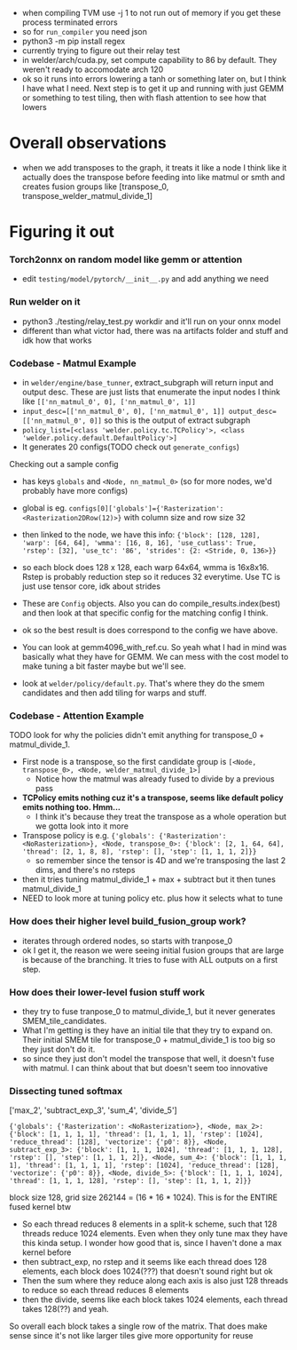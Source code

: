 - when compiling TVM use -j 1 to not run out of memory if you get these process terminated errors
- so for `run_compiler` you need json
- python3 -m pip install regex
- currently trying to figure out their relay test
- in welder/arch/cuda.py, set compute capability to 86 by default. They weren't ready to accomodate arch 120
- ok so it runs into errors lowering a tanh or something later on, but I think I have what I need. Next step is to get it up and running with just GEMM or something to test tiling, then with flash attention to see how that lowers

# Overall observations
- when we add transposes to the graph, it treats it like a node I think like it actually does the transpose before feeding into like matmul or smth and creates fusion groups like [transpose_0, transpose_welder_matmul_divide_1]

# Figuring it out

### Torch2onnx on random model like gemm or attention
- edit `testing/model/pytorch/__init__.py` and add anything we need

### Run welder on it
- python3 ./testing/relay_test.py workdir and it'll run on your onnx model
- different than what victor had, there was na artifacts folder and stuff and idk how that works

### Codebase - Matmul Example
- in `welder/engine/base_tunner`, extract_subgraph will return input and output desc. These are just lists that enumerate the input nodes I think like `[['nn_matmul_0', 0], ['nn_matmul_0', 1]]`
- `input_desc=[['nn_matmul_0', 0], ['nn_matmul_0', 1]] output_desc=[['nn_matmul_0', 0]]` so this is the output of extract subgraph
- `policy_list=[<class 'welder.policy.tc.TCPolicy'>, <class 'welder.policy.default.DefaultPolicy'>]`
- It generates 20 configs(TODO check out `generate_configs`)

Checking out a sample config
- has keys `globals` and `<Node, nn_matmul_0>` (so for more nodes, we'd probably have more configs)
- global is eg. `configs[0]['globals']={'Rasterization': <Rasterization2DRow(12)>}` with column size and row size 32
- then linked to the node, we have this info: `{'block': [128, 128], 'warp': [64, 64], 'wmma': [16, 8, 16], 'use_cutlass': True, 'rstep': [32], 'use_tc': '86', 'strides': {2: <Stride, 0, 136>}}`
- so each block does 128 x 128, each warp 64x64, wmma is 16x8x16. Rstep is probably reduction step so it reduces 32 everytime. Use TC is just use tensor core, idk about strides
- These are `Config` objects. Also you can do compile_results.index(best) and then look at that specific config for the matching config I think.
- ok so the best result is does correspond to the config we have above.

- You can look at gemm4096_with_ref.cu. So yeah what I had in mind was basically what they have for GEMM. We can mess with the cost model to make tuning a bit faster maybe but we'll see.
- look at `welder/policy/default.py`. That's where they do the smem candidates and then add tiling for warps and stuff.

### Codebase - Attention Example
TODO look for why the policies didn't emit anything for transpose_0 + matmul_divide_1.

- First node is a transpose, so the first candidate group is `[<Node, transpose_0>, <Node, welder_matmul_divide_1>]`
    - Notice how the matmul was already fused to divide by a previous pass
- **TCPolicy emits nothing cuz it's a transpose, seems like default policy emits nothing too. Hmm...**
    - I think it's because they treat the transpose as a whole operation but we gotta look into it more
- Transpose policy is e.g. `{'globals': {'Rasterization': <NoRasterization>}, <Node, transpose_0>: {'block': [2, 1, 64, 64], 'thread': [2, 1, 8, 8], 'rstep': [], 'step': [1, 1, 1, 2]}}`
    - so remember since the tensor is 4D and we're transposing the last 2 dims, and there's no rsteps
- then it tries tuning matmul_divide_1 + max + subtract but it then tunes matmul_divide_1
- NEED to look more at tuning policy etc. plus how it selects what to tune

### How does their higher level build_fusion_group work?
- iterates through ordered nodes, so starts with tranpose_0
- ok I get it, the reason we were seeing initial fusion groups that are large is because of the branching. It tries to fuse with ALL outputs on a first step.

### How does their lower-level fusion stuff work
- they try to fuse tranpose_0 to matmul_divide_1, but it never generates SMEM_tile_candidates.
- What I'm getting is they have an initial tile that they try to expand on. Their initial SMEM tile for transpose_0 + matmul_divide_1 is too big so they just don't do it.
- so since they just don't model the transpose that well, it doesn't fuse with matmul. I can think about that but doesn't seem too innovative

### Dissecting tuned softmax
['max_2', 'subtract_exp_3', 'sum_4', 'divide_5']

`{'globals': {'Rasterization': <NoRasterization>}, <Node, max_2>: {'block': [1, 1, 1, 1], 'thread': [1, 1, 1, 1], 'rstep': [1024], 'reduce_thread': [128], 'vectorize': {'p0': 8}}, <Node, subtract_exp_3>: {'block': [1, 1, 1, 1024], 'thread': [1, 1, 1, 128], 'rstep': [], 'step': [1, 1, 1, 2]}, <Node, sum_4>: {'block': [1, 1, 1, 1], 'thread': [1, 1, 1, 1], 'rstep': [1024], 'reduce_thread': [128], 'vectorize': {'p0': 8}}, <Node, divide_5>: {'block': [1, 1, 1, 1024], 'thread': [1, 1, 1, 128], 'rstep': [], 'step': [1, 1, 1, 2]}}`

block size 128, grid size 262144 = (16 * 16 * 1024). This is for the ENTIRE fused kernel btw

- So each thread reduces 8 elements in a split-k scheme, such that 128 threads reduce 1024 elements. Even when they only tune max they have this kinda setup. I wonder how good that is, since I haven't done a max kernel before
- then subtract_exp, no rstep and it seems like each thread does 128 elements, each block does 1024(???) that doesn't sound right but ok
- Then the sum where they reduce along each axis is also just 128 threads to reduce so each thread reduces 8 elements
- then the divide, seems like each block takes 1024 elements, each thread takes 128(??) and yeah.

So overall each block takes a single row of the matrix. That does make sense since it's not like larger tiles give more opportunity for reuse

